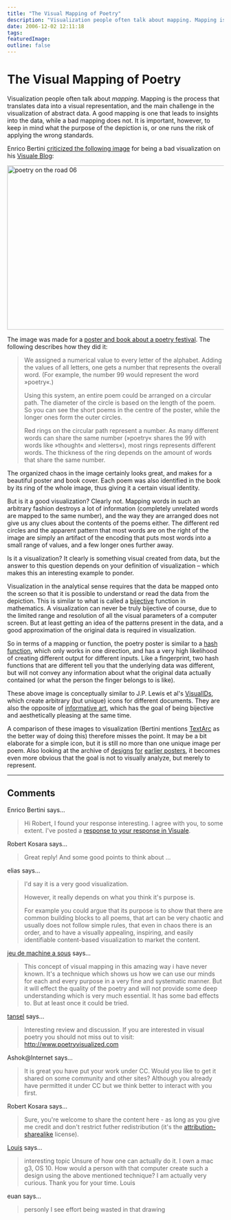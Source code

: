 ```yaml
---
title: "The Visual Mapping of Poetry"
description: "Visualization people often talk about mapping. Mapping is the process that translates data into a visual representation, and the main challenge in the visualization of abstract data. A good mapping is one that leads to insights into the data, while a bad mapping does not. It is important, however, to keep in mind what the purpose of the depiction is, or one runs the risk of applying the wrong standards."
date: 2006-12-02 12:11:18
tags: 
featuredImage: 
outline: false
---
```


# The Visual Mapping of Poetry

Visualization people often talk about <em>mapping</em>. Mapping is the process that translates data into a visual representation, and the main challenge in the visualization of abstract data. A good mapping is one that leads to insights into the data, while a bad mapping does not. It is important, however, to keep in mind what the purpose of the depiction is, or one runs the risk of applying the wrong standards.

Enrico Bertini <a href="http://diuf.unifr.ch/people/bertinie/visuale/2006/11/visual_poetry_mimicking_textar_1.html">criticized the following image</a> for being a bad visualization on his <a href="http://diuf.unifr.ch/people/bertinie/visuale/">Visuale Blog</a>:

<a href="http://www.esono.com/boris/projects/poetry06/"><img title="poetry on the road 06" src="https://media.eagereyes.org/media/attachments/poetry06_plakat-detail.png" alt="poetry on the road 06" width="539" height="382" /></a>

The image was made for a <a href="http://www.esono.com/boris/projects/poetry06/">poster and book about a poetry festival</a>. The following describes how they did it:

>	 We assigned a numerical value to every letter of the alphabet. Adding the values of all letters, one gets a number that represents the overall word. (For example, the number 99 would represent the word »poetry«.)
>	
>	 Using this system, an entire poem could be arranged on a circular path. The diameter of the circle is based on the length of the poem. So you can see the short poems in the centre of the poster, while the longer ones form the outer circles.
>	
>	Red rings on the circular path represent a number. As many different words can share the same number (»poetry« shares the 99 with words like »thought« and »letters«), most rings represents different words. The thickness of the ring depends on the amount of words that share the same number.

The organized chaos in the image certainly looks great, and makes for a beautiful poster and book cover. Each poem was also identified in the book by its ring of the whole image, thus giving it a certain visual identity.

But is it a good visualization? Clearly not. Mapping words in such an arbitrary fashion destroys a lot of information (completely unrelated words are mapped to the same number), and the way they are arranged does not give us any clues about the contents of the poems either. The different red circles and the apparent pattern that most words are on the right of the image are simply an artifact of the encoding that puts most words into a small range of values, and a few longer ones further away.

Is it a visualization? It clearly is something visual created from data, but the answer to this question depends on your definition of visualization – which makes this an interesting example to ponder.

Visualization in the analytical sense requires that the data be mapped onto the screen so that it is possible to understand or read the data from the depiction. This is similar to what is called a <a href="http://en.wikipedia.org/wiki/Bijective_function">bijective</a> function in mathematics. A visualization can never be truly bijective of course, due to the limited range and resolution of all the visual parameters of a computer screen. But at least getting an idea of the patterns present in the data, and a good approximation of the original data is required in visualization.

So in terms of a mapping or function, the poetry poster is similar to a <a href="http://en.wikipedia.org/wiki/Hash_function">hash function</a>, which only works in one direction, and has a very high likelihood of creating different output for different inputs. Like a fingerprint, two hash functions that are different tell you that the underlying data was different, but will not convey any information about what the original data actually contained (or what the person the finger belongs to is like).

These above image is conceptually similar to J.P. Lewis et al's <a href="http://scribblethink.org/Work/VisualIDs/visualids.html">VisualIDs</a>, which create arbitrary (but unique) icons for different documents. They are also the opposite of <a href="/VisCrit/InformativeArt.html">informative art</a>, which has the goal of being bijective and aesthetically pleasing at the same time.

A comparison of these images to visualization (Bertini mentions <a href="http://www.textarc.org/">TextArc</a> as the better way of doing this) therefore misses the point. It may be a bit elaborate for a simple icon, but it is still no more than one unique image per poem. Also looking at the archive of <a href="http://www.esono.com/boris/projects/poetry05/">designs</a> <a href="http://www.esono.com/boris/projects/poetry04/"> for</a> <a href="http://www.esono.com/boris/projects/poetry03/"> earlier </a> <a href="http://www.esono.com/boris/projects/poetry02/">posters</a>, it becomes even more obvious that the goal is not to visually analyze, but merely to represent.


<PostedBy />


<aside class="comments">

---
## Comments

Enrico Bertini says…
>	Hi Robert, I found your response interesting. I agree with you, to some extent. I've posted a <a href="http://diuf.unifr.ch/people/bertinie/visuale/2006/12/visual_poetry_part_2_must_visu.html">response to your response in Visuale</a>.

Robert Kosara says…
>	Great reply! And some good points to think about ...

elias says…
>	I'd say it is a very good visualization.
>	
>	However, it really depends on what you think it's purpose is.
>	
>	For example you could argue that its purpose is to show that there are common building blocks to all poems, that art can be very chaotic and usually does not follow simple rules, that even in chaos there is an order, and to have a visually appealing, inspiring, and easily identifiable content-based visualization to market the content.

<a href="http://www.slot-machine-en-ligne.fr" rel="nofollow noopener" target="_blank">jeu de machine a sous</a> says…
>	This concept of visual mapping in this amazing way i have never known. It's a technique which shows us how we can use our minds for each and every purpose in a very fine and systematic manner. But it will effect the quality of the poetry and will not provide some deep understanding which is very much essential. It has some bad effects to. But at least once it could be tried.

<a href="http://www.poetryvisualized.com" rel="nofollow noopener" target="_blank">tansel</a> says…
>	Interesting review and discussion. If you are interested in visual poetry you should not miss out to visit: http://www.poetryvisualized.com

Ashok@Internet says…
>	It is great you have put your work under CC. Would you like to get it shared on some community and other sites? Although you already have permitted it under CC but we think better to interact with you first.

Robert Kosara says…
>	<p>Sure, you're welcome to share the content here - as long as you give me credit and don't restrict futher redistribution (it's the <a href="http://creativecommons.org/licenses/by-sa/3.0/">attribution-sharealike</a> license).</p>

<a href="http://www.geocities.com/louis_11725/images/index.html" rel="nofollow noopener" target="_blank">Louis</a> says…
>	interesting topic
>	Unsure of how one can actually do it. I own a mac g3, OS 10.
>	How would a person with that computer create such a design using the above mentioned technique? I am actually very curious.
>	Thank you for your time.
>	Louis

euan says…
>	personly I see effort being wasted in that drawing

</aside>

